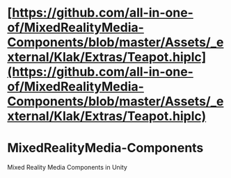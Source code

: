 # [https://github.com/all-in-one-of/MixedRealityMedia-Components/blob/master/Assets/_external/Klak/Extras/Teapot.hiplc](https://github.com/all-in-one-of/MixedRealityMedia-Components/blob/master/Assets/_external/Klak/Extras/Teapot.hiplc)

# MixedRealityMedia-Components
Mixed Reality Media Components in Unity
